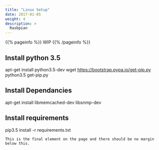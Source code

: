 ```yaml
---
title: "Linux Setup"
date: 2017-01-05
weight: 4
description: >
  Rasbpian
---
```


{{% pageinfo %}}
WIP
{{% /pageinfo %}}

## Install python 3.5
apt-get install python3.5-dev
wget https://bootstrap.pypa.io/get-pip.py
python3.5 get-pip.py

## Install Dependancies
apt-get install libmemcached-dev libsnmp-dev

## Install requirements
pip3.5 install -r requirements.txt



```
This is the final element on the page and there should be no margin below this.
```
